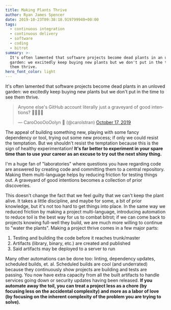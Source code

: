 ```yaml
---
title: Making Plants Thrive
author: Ryan James Spencer
date: 2019-10-23T09:38:18.919799940+00:00
tags:
  - continuous integration
  - continuous delivery
  - software
  - coding
  - bitrot
summary: >-
  It's often lamented that software projects become dead plants in an unloved
  garden: we excitedly keep buying new plants but we don't put in the time to see
  them thrive.
hero_font_color: light
---
```


It's often lamented that software projects become dead plants in an unloved
garden: we excitedly keep buying new plants but we don't put in the time to see
them thrive.

<blockquote class="twitter-tweet" data-lang="en"><p lang="en" dir="ltr">Anyone else&#39;s GitHub account literally just a graveyard of good intentions? 🙎‍♀️🙋‍♀️</p>&mdash; CaroOooOoOolyn 👻 (@carolstran) <a href="https://twitter.com/carolstran/status/1184938790533681152?ref_src=twsrc%5Etfw">October 17, 2019</a></blockquote>
<script async src="https://platform.twitter.com/widgets.js" charset="utf-8"></script>

The appeal of building something new, playing with some fancy dependency or
tool, trying out some new process; if only we could resist the temptation. But
we shouldn't resist the temptation because this is the sign of healthy
experimentation! **It's far better to experiment in your spare time than to use
your career as an excuse to try out the next shiny thing.**

I'm a huge fan of "laboratories" where questions you have regarding code are
answered by creating code and committing them to a central repository. Making
them multi-language helps by reducing friction for testing things out. A
graveyard of good intentions becomes a collection of prior discoveries.

This doesn't change the fact that we feel guilty that we can't keep the plant
alive. It takes a little discipline, and maybe for some, a bit of prior
knowledge, but it's not too hard to get things into place. In the same way we
reduced friction by making a project multi-language, introducing automation to
reduce toil is the best way for us to combat bitrot; if we can come back to
projects knowing full-well they build, we are much more willing to continue to
"water the plants". Making a project thrive comes in a few major parts:

1. Testing and building the code before it reaches trunk/master
2. Artifacts (library, binary, etc.) are created and published
3. Said artifacts may be deployed to a server to run

Many other automations can be done too: linting, dependency updates, scheduled
builds, et. al. Scheduled builds are cool (and underrated) because they
continuously show projects are building and tests are passing. You now have
extra capacity from all the built artifacts to handle services going down or
security updates having been released. **If you automate away the toil, you can
treat a project less as a chore (by focusing less on the accidental complexity)
and more as a labor of love (by focusing on the inherent complexity of the
problem you are trying to solve).**
